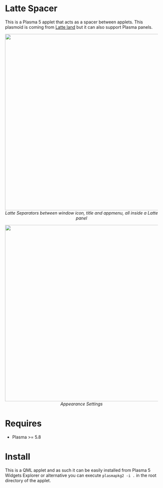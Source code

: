 # Latte Spacer

This is a Plasma 5 applet that acts as a spacer between applets. This plasmoid is coming from [Latte land](https://phabricator.kde.org/source/latte-dock/repository/master/) but it can also support Plasma panels.

<p align="center">
<img src="https://i.imgur.com/G1thx3D.png" width="580"><br/>
<i>Latte Separators between window icon, title and appmenu, all inside a Latte panel</i>
</p>

<p align="center">
<img src="https://i.imgur.com/EVOdwCX.png" width="580"><br/>
<i>Appearance Settings</i>
</p>

# Requires

- Plasma >= 5.8

# Install

This is a QML applet and as such it can be easily installed from Plasma 5 Widgets Explorer or alternative you can execute `plasmapkg2 -i .` in the root directory of the applet.

